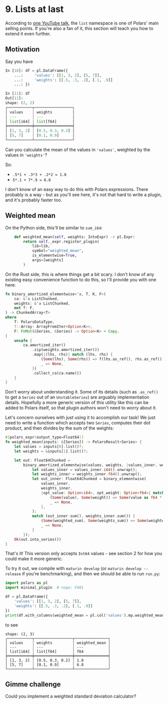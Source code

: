 # 9. Lists at last

According to [one YouTube talk](https://youtu.be/u5mIDz5ldmI?si=4AtnyyAwdVk33bYu),
the `list` namespace is one of Polars' main selling points.
If you're also a fan of it, this section will teach you how to extend it even further.

## Motivation

Say you have
```python
In [10]: df = pl.DataFrame({
    ...:     'values': [[1, 3, 2], [5, 7]],
    ...:     'weights': [[.5, .3, .2], [.1, .9]]
    ...: })

In [11]: df
Out[11]:
shape: (2, 2)
┌───────────┬─────────────────┐
│ values    ┆ weights         │
│ ---       ┆ ---             │
│ list[i64] ┆ list[f64]       │
╞═══════════╪═════════════════╡
│ [1, 3, 2] ┆ [0.5, 0.3, 0.2] │
│ [5, 7]    ┆ [0.1, 0.9]      │
└───────────┴─────────────────┘
```

Can you calculate the mean of the values in `'values'`, weighted by the values in `'weights'`?

So:

- `.5*1 + .3*3 + .2*2 = 1.8`
- `5*.1 + 7*.9 = 6.8`

I don't know of an easy way to do this with Polars expressions. There probably is a way - but
as you'll see here, it's not that hard to write a plugin, and it's probably faster too.

## Weighted mean

On the Python side, this'll be similar to `sum_i64`:

```python
    def weighted_mean(self, weights: IntoExpr) -> pl.Expr:
        return self._expr.register_plugin(
            lib=lib,
            symbol="weighted_mean",
            is_elementwise=True,
            args=[weights]
        )
```

On the Rust side, this is where things get a bit scary. I don't know of any existing easy
convenience function to do this, so I'll provide you with one here:

```rust
fn binary_amortized_elementwise<'a, T, K, F>(
    ca: &'a ListChunked,
    weights: &'a ListChunked,
    mut f: F,
) -> ChunkedArray<T>
where
    T: PolarsDataType,
    T::Array: ArrayFromIter<Option<K>>,
    F: FnMut(&Series, &Series) -> Option<K> + Copy,
{
    unsafe {
        ca.amortized_iter()
            .zip(weights.amortized_iter())
            .map(|(lhs, rhs)| match (lhs, rhs) {
                (Some(lhs), Some(rhs)) => f(lhs.as_ref(), rhs.as_ref()),
                _ => None,
            })
            .collect_ca(ca.name())
    }
}
```
Don't worry about understanding it.
Some of its details (such as `.as_ref()` to get a `Series` out of an `UnstableSeries`) are arguably
implementation details. Hopefully a more generic version of this utility like this can be added to
Polars itself, so that plugin authors won't need to worry about it.

Let's concern ourselves with just using it to accomplish our task!
We just need to write a function which accepts two `Series`, computes their dot product, and then
divides by the sum of the weights:

```rust
#[polars_expr(output_type=Float64)]
fn weighted_mean(inputs: &[Series]) -> PolarsResult<Series> {
    let values = inputs[0].list()?;
    let weights = &inputs[1].list()?;

    let out: Float64Chunked =
        binary_amortized_elementwise(values, weights, |values_inner, weights_inner| {
            let values_inner = values_inner.i64().unwrap();
            let weights_inner = weights_inner.f64().unwrap();
            let out_inner: Float64Chunked = binary_elementwise(
                values_inner,
                weights_inner,
                |opt_value: Option<i64>, opt_weight: Option<f64>| match (opt_value, opt_weight) {
                    (Some(value), Some(weight)) => Some(value as f64 * weight),
                    _ => None,
                },
            );
            match (out_inner.sum(), weights_inner.sum()) {
                (Some(weighted_sum), Some(weights_sum)) => Some(weighted_sum / weights_sum),
                _ => None,
            }
        });
    Ok(out.into_series())
}
```
That's it! This version only accepts `Int64` values - see section 2 for how you could make it more
generic.

To try it out, we compile with `maturin develop` (or `maturin develop --release` if you're 
benchmarking), and then we should be able to run `run.py`:

```python
import polars as pl
import minimal_plugin  # noqa: F401

df = pl.DataFrame({
    'values': [[1, 3, 2], [5, 7]],
    'weights': [[.5, .3, .2], [.1, .9]]
})
print(df.with_columns(weighted_mean = pl.col('values').mp.weighted_mean(pl.col('weights'))))
```
to see
```
shape: (2, 3)
┌───────────┬─────────────────┬───────────────┐
│ values    ┆ weights         ┆ weighted_mean │
│ ---       ┆ ---             ┆ ---           │
│ list[i64] ┆ list[f64]       ┆ f64           │
╞═══════════╪═════════════════╪═══════════════╡
│ [1, 3, 2] ┆ [0.5, 0.3, 0.2] ┆ 1.8           │
│ [5, 7]    ┆ [0.1, 0.9]      ┆ 6.8           │
└───────────┴─────────────────┴───────────────┘
```

## Gimme challenge

Could you implement a weighted standard deviation calculator?
